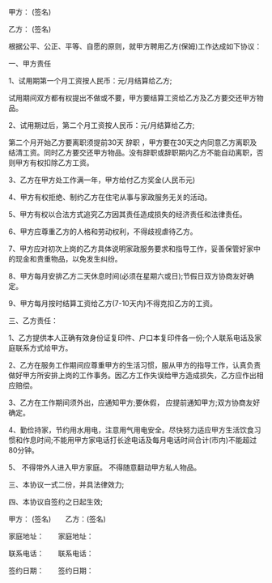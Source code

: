 
 


甲方： (签名)


乙方： (签名)


根据公平、公正、平等、自愿的原则，就甲方聘用乙方(保姆)工作达成如下协议：


一、甲方责任


1、试用期第一个月工资按人民币：元/月结算给乙方;


试用期间双方都有权提出不做或不要，甲方要结算工资给乙方及乙方要交还甲方物品。


2、试用期过后，第二个月工资按人民币：元/月结算给乙方;


第二个月开始乙方要离职须提前30天
辞职
，甲方要在30天之内同意乙方离职及结清工资。同时乙方要交还甲方物品。没有辞职或辞职期内乙方不能自动离职，否则甲方有权扣除乙方工资。


3、乙方在甲方处工作满一年，甲方给付乙方奖金(人民币元)


4、甲方有权拒绝、制约乙方在住宅从事与家政服务无关的活动。


5、甲方有权以合法方式追究乙方因其责任造成损失的经济责任和法律责任。


6、甲方应尊重乙方的人格和劳动权利，不得歧视虐待乙方。


7、甲方应对初次上岗的乙方具体说明家政服务要求和指导工作，妥善保管好家中的现金和贵重物品，以免发生纠纷。


8、甲方每月安排乙方二天休息时间(必须在星期六或日);节假日双方协商友好确定。


9、甲方每月按时结算工资给乙方(7-10天内)不得克扣乙方的工资。


三、乙方责任：


1、乙方提供本人正确有效身份证复印件、户口本复印件各一份;个人联系电话及家庭联系方式给甲方。


2、乙方在服务工作期间应尊重甲方的生活习惯，服从甲方的指导工作，认真负责做好甲方所安排上岗的工作事务。因乙方工作失误给甲方造成损失，乙方应作出相应赔偿。


3、乙方在工作期间须外出，应通知甲方;要休假， 应提前通知甲方;双方协商友好确定。


4、勤俭持家，节约用水用电，注意用气用电安全。尽快努力适应甲方生活饮食习惯和作息时间;不能用甲方家电话打长途电话及每月电话时间合计(市内)不能超过80分钟。


5、 不得带外人进入甲方家庭。 不得随意翻动甲方私人物品。


三、本协议一式二份，并具法律效力;


四、本协议自签约之日起生效;


甲方： (签名)　　乙方：(签名)


家庭地址：　　家庭地址：


联系电话：　　联系电话：


签约日期：　　签约日期：
 


 

 
 
 
 
 
  


  
 

  


  


  
 
 
 
 

